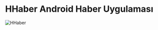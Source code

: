 # HHaber Android Haber Uygulaması


![HHaber](https://user-images.githubusercontent.com/45171336/56572322-896c8a80-65c7-11e9-892e-b4e696ee72b8.jpg)

